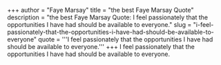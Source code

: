 +++
author = "Faye Marsay"
title = "the best Faye Marsay Quote"
description = "the best Faye Marsay Quote: I feel passionately that the opportunities I have had should be available to everyone."
slug = "i-feel-passionately-that-the-opportunities-i-have-had-should-be-available-to-everyone"
quote = '''I feel passionately that the opportunities I have had should be available to everyone.'''
+++
I feel passionately that the opportunities I have had should be available to everyone.
